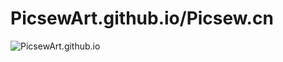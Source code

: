 # PicsewArt.github.io/Picsew.cn

![PicsewArt.github.io](https://picsew.cn/assets/images/icons/Pixel.png)
